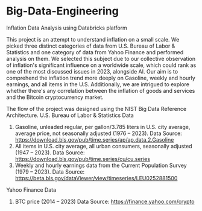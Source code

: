 # Big-Data-Engineering
Inflation Data Analysis using Databricks platform 


This project is an attempt to understand inflation on a small scale. We picked three distinct
categories of data from U.S. Bureau of Labor & Statistics and one category of data from Yahoo
Finance and performed analysis on them.
We selected this subject due to our collective observation of inflation's significant influence
on a worldwide scale, which could rank as one of the most discussed issues in 2023,
alongside AI. Our aim is to comprehend the inflation trend more deeply on Gasoline, weekly
and hourly earnings, and all items in the U.S. Additionally, we are intrigued to explore
whether there's any correlation between the inflation of goods and services and the Bitcoin
cryptocurrency market.

The flow of the project was designed using the NIST Big Data Reference Architecture.
U.S. Bureau of Labor & Statistics Data

1. Gasoline, unleaded regular, per gallon/3.785 liters in U.S. city average, average
price, not seasonally adjusted (1976 – 2023).
Data Source: https://download.bls.gov/pub/time.series/ap/ap.data.2.Gasoline
2. All items in U.S. city average, all urban consumers, seasonally adjusted (1947 – 2023).
Data Source: https://download.bls.gov/pub/time.series/cu/cu.series
3. Weekly and hourly earnings data from the Current Population Survey (1979 – 2023).
Data Source: https://beta.bls.gov/dataViewer/view/timeseries/LEU0252881500

Yahoo Finance Data
1. BTC price (2014 – 2023)
Data Source: https://finance.yahoo.com/crypto
